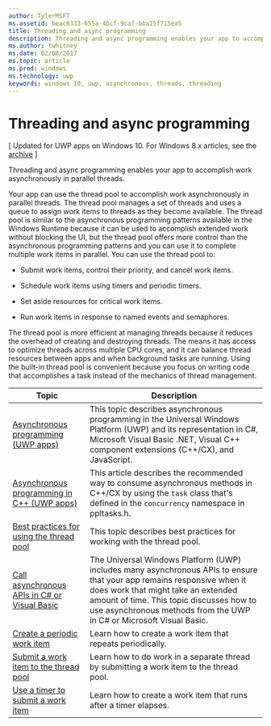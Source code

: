 ---author: TylerMSFTms.assetid: beac6333-655a-4bcf-9caf-bba15f715ea5title: Threading and async programmingdescription: Threading and async programming enables your app to accomplish work asynchronously in parallel threads.ms.author: twhitneyms.date: 02/08/2017ms.topic: articlems.prod: windowsms.technology: uwpkeywords: windows 10, uwp, asynchronous, threads, threading---# Threading and async programming\[ Updated for UWP apps on Windows 10. For Windows 8.x articles, see the [archive](http://go.microsoft.com/fwlink/p/?linkid=619132) \]Threading and async programming enables your app to accomplish work asynchronously in parallel threads.Your app can use the thread pool to accomplish work asynchronously in parallel threads. The thread pool manages a set of threads and uses a queue to assign work items to threads as they become available. The thread pool is similar to the asynchronous programming patterns available in the Windows Runtime because it can be used to accomplish extended work without blocking the UI, but the thread pool offers more control than the asynchronous programming patterns and you can use it to complete multiple work items in parallel. You can use the thread pool to:-   Submit work items, control their priority, and cancel work items.-   Schedule work items using timers and periodic timers.-   Set aside resources for critical work items.-   Run work items in response to named events and semaphores.The thread pool is more efficient at managing threads because it reduces the overhead of creating and destroying threads. The means it has access to optimize threads across multiple CPU cores, and it can balance thread resources between apps and when background tasks are running. Using the built-in thread pool is convenient because you focus on writing code that accomplishes a task instead of the mechanics of thread management.| Topic                                                                                                          | Description                         ||----------------------------------------------------------------------------------------------------------------|-------------------------------------|| [Asynchronous programming (UWP apps)](asynchronous-programming-universal-windows-platform-apps.md)              | This topic describes asynchronous programming in the Universal Windows Platform (UWP) and its representation in C#, Microsoft Visual Basic .NET, Visual C++ component extensions (C++/CX), and JavaScript. || [Asynchronous programming in C++ (UWP apps)](asynchronous-programming-in-cpp-universal-windows-platform-apps.md)| This article describes the recommended way to consume asynchronous methods in C++/CX by using the <code>task</code> class that's defined in the <code>concurrency</code> namespace in ppltasks.h. || [Best practices for using the thread pool](best-practices-for-using-the-thread-pool.md)                         | This topic describes best practices for working with the thread pool. || [Call asynchronous APIs in C# or Visual Basic](call-asynchronous-apis-in-csharp-or-visual-basic.md)             | The Universal Windows Platform (UWP) includes many asynchronous APIs to ensure that your app remains responsive when it does work that might take an extended amount of time. This topic discusses how to use asynchronous methods from the UWP in C# or Microsoft Visual Basic. || [Create a periodic work item](create-a-periodic-work-item.md)                                                   | Learn how to create a work item that repeats periodically. || [Submit a work item to the thread pool](submit-a-work-item-to-the-thread-pool.md)                               | Learn how to do work in a separate thread by submitting a work item to the thread pool. || [Use a timer to submit a work item](use-a-timer-to-submit-a-work-item.md)                                       | Learn how to create a work item that runs after a timer elapses. |